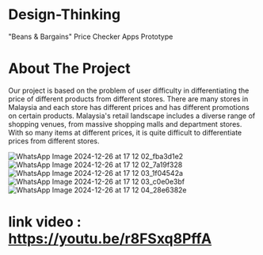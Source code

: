 # Design-Thinking
"Beans & Bargains" Price Checker Apps Prototype

# About The Project
Our project is based on the problem of user difficulty in differentiating the price of different products from different stores. There are many stores in Malaysia and each store has different prices and has different promotions on certain products. Malaysia's retail landscape includes a diverse range of shopping venues, from massive shopping malls and department stores. With so many items at different prices, it is quite difficult to differentiate prices from different stores.

![WhatsApp Image 2024-12-26 at 17 12 02_fba3d1e2](https://github.com/user-attachments/assets/59d120e5-7f89-40dc-acbd-ab4ec032cf63)
![WhatsApp Image 2024-12-26 at 17 12 02_7a19f328](https://github.com/user-attachments/assets/d4e0ff54-5802-45c0-9f21-b38ad69506e9)
![WhatsApp Image 2024-12-26 at 17 12 03_1f04542a](https://github.com/user-attachments/assets/4b872b7c-5679-44f0-ac6d-a788216f946c)
![WhatsApp Image 2024-12-26 at 17 12 03_c0e0e3bf](https://github.com/user-attachments/assets/a2180bad-7e3c-46ae-9d0a-f74ef9ef3284)
![WhatsApp Image 2024-12-26 at 17 12 04_28e6382e](https://github.com/user-attachments/assets/c6782d2b-f71b-448a-93ca-54f39cc3b6f4)

# link video : https://youtu.be/r8FSxq8PffA
